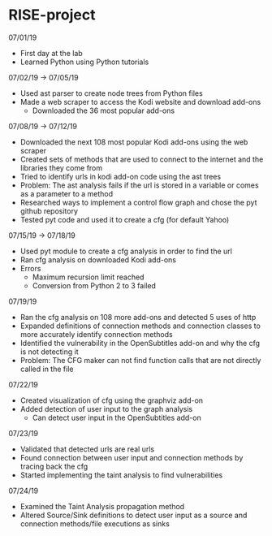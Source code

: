 # RISE-project
07/01/19
- First day at the lab
- Learned Python using Python tutorials

07/02/19 -> 07/05/19
- Used ast parser to create node trees from Python files
- Made a web scraper to access the Kodi website and download add-ons
  - Downloaded the 36 most popular add-ons
  
07/08/19 -> 07/12/19
- Downloaded the next 108 most popular Kodi add-ons using the web scraper
- Created sets of methods that are used to connect to the internet and the libraries they come from
- Tried to identify urls in kodi add-on code using the ast trees
- Problem: The ast analysis fails if the url is stored in a variable or comes as a parameter to a method
- Researched ways to implement a control flow graph and chose the pyt github repository
- Tested pyt code and used it to create a cfg (for default Yahoo)
  
07/15/19 -> 07/18/19
- Used pyt module to create a cfg analysis in order to find the url
- Ran cfg analysis on downloaded Kodi add-ons
- Errors
  - Maximum recursion limit reached
  - Conversion from Python 2 to 3 failed

07/19/19
- Ran the cfg analysis on 108 more add-ons and detected 5 uses of http
- Expanded definitions of connection methods and connection classes to more accurately identify connection methods
- Identified the vulnerability in the OpenSubtitles add-on and why the cfg is not detecting it
- Problem: The CFG maker can not find function calls that are not directly called in the file

07/22/19
- Created visualization of cfg using the graphviz add-on
- Added detection of user input to the graph analysis
  - Can detect user input in the OpenSubtitles add-on

07/23/19
- Validated that detected urls are real urls
- Found connection between user input and connection methods by tracing back the cfg
- Started implementing the taint analysis to find vulnerabilities

07/24/19
- Examined the Taint Analysis propagation method
- Altered Source/Sink definitions to detect user input as a source and connection methods/file executions as sinks

